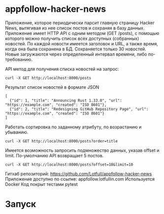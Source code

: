 # appfollow-hacker-news
Приложение, которое периодически парсит главную страницу Hacker News, вытягивая из нее список постов и сохраняя в базу данных.
Приложение имеет HTTP API с одним методом (GET /posts), с помощью которого можно получить список всех доступных (собранных) новостей.
По каждой новости имеется заголовок и URL, а также время, когда она была сохранена в БД. Сохраняется только 30 новостей. Новые загружаются через определенный интервал времени, либо по-требованию.

API метод для получения списка новостей на запрос: 
    
    curl -X GET http://localhost:8000/posts

Результат список новостей в формате JSON
    
    [
      {"id": 1, "title": "Announcing Rust 1.33.0", "url": "https://example.com", "created": "ISO 8601"},
      {"id": 2, "title": "Redesigning GitHub Repository Page", "url": "https://example.com", "created": "ISO 8601"}
    ]

Работать сортировка по заданному атрибуту, по возрастанию и убыванию.
    
    curl -X GET http://localhost:8000/posts?order=title

Имеется возможность запросить подмножество данных, указав offset и limit. По-умолчанию API возвращает 5 постов.
    
    curl -X GET http://localhost:8000/posts?offset=10&limit=10

Гитхаб репозиторий: https://github.com/Lotfull/appfollow-hacker-news
Приложение доступно по ссылке: appfollow.lotfullin.com
Используется Docker
Код покрыт тестами pytest

# Запуск



